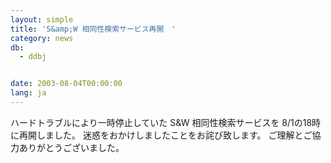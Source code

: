 ```yaml
---
layout: simple
title: 'S&amp;W 相同性検索サービス再開　'
category: news
db:
  - ddbj


date: 2003-08-04T00:00:00
lang: ja
---
```


ハードトラブルにより一時停止していた S&amp;W 相同性検索サービスを 8/1の18時に再開しました。 迷惑をおかけしましたことをお詫び致します。 ご理解とご協力ありがとうございました。
